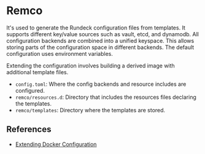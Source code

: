 # Remco

It's used to generate the Rundeck configuration files from templates. It supports different key/value sources such as vault, etcd, and dynamodb. All configuration backends are combined into a unified keyspace. This allows storing parts of the configuration space in different backends. The default configuration uses environment variables.

Extending the configuration involves building a derived image with additional template files.

- `config.toml`: Where the config backends and resource includes are configured.
- `remco/resources.d`: Directory that includes the resources files declaring the templates.
- `remco/templates`: Directory where the templates are stored.

## References

- [Extending Docker Configuration](https://docs.rundeck.com/docs/administration/configuration/docker/extending-configuration.html#configuration-layout)
